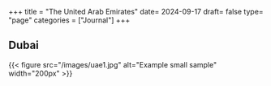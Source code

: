 +++
title = "The United Arab Emirates"
date= 2024-09-17
draft= false
type= "page"
categories = ["Journal"]
+++

## **Dubai**

{{< figure src="/images/uae1.jpg" alt="Example small sample" width="200px" >}}